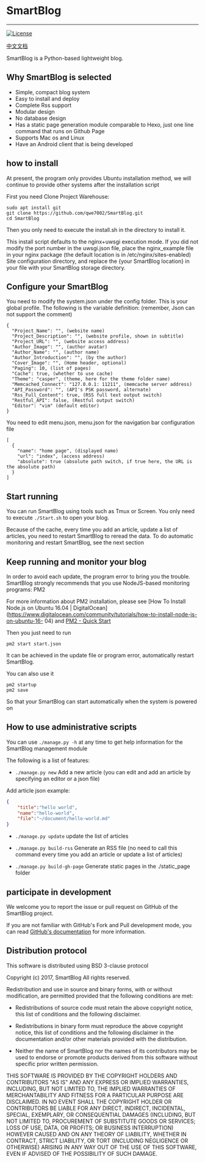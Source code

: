 # SmartBlog

***
[![License](https://img.shields.io/badge/License-BSD%203--Clause-blue.svg)](https://github.com/qwe7002/SmartBlog/blob/master/LICENSE)

[中文文档](https://github.com/qwe7002/SmartBlog/blob/master/README-zh.md)

SmartBlog is a Python-based lightweight blog.

## Why SmartBlog is selected

* Simple, compact blog system
* Easy to install and deploy
* Complete Rss support
* Modular design
* No database design
* Has a static page generation module comparable to Hexo, just one line command that runs on Github Page
* Supports Mac os and Linux
* Have an Android client that is being developed

## how to install

At present, the program only provides Ubuntu installation method, we will continue to provide other systems after the installation script

First you need Clone Project Warehouse:

```shell
sudo apt install git
git clone https://github.com/qwe7002/SmartBlog.git
cd SmartBlog
```

Then you only need to execute the install.sh in the directory to install it.

This install script defaults to the nginx+uwsgi execution mode. If you did not modify the port number in the uwsgi.json file, place the nginx_example file in your nginx package (the default location is in /etc/nginx/sites-enabled) Site configuration directory, and replace the {your SmartBlog location} in your file with your SmartBlog storage directory.

## Configure your SmartBlog

You need to modify the system.json under the config folder. This is your global profile. The following is the variable definition: (remember, Json can not support the comment)

```
{
  "Project_Name": "", (website name)
  "Project_Description": "", (website profile, shown in subtitle)
  "Project_URL": "", (website access address)
  "Author_Image": "", (author avatar)
  "Author_Name": "", (author name)
  "Author_Introduction": "", (by the author)
  "Cover_Image": "", (Home header, optional)
  "Paging": 10, (list of pages)
  "Cache": true, (whether to use cache)
  "Theme": "casper", (theme, here for the theme folder name)
  "Memcached_Connect": "127.0.0.1: 11211", (memcache server address)
  "API_Password": "", (API's PSK password, alternate)
  "Rss_Full_Content": true, (RSS full text output switch)
  "Restful_API": false, (Restful output switch)
  "Editor": "vim" (default editor)
}
```
You need to edit menu.json, menu.json for the navigation bar configuration file

```
[
  {
    "name": "home page", (displayed name)
    "url": "index", (access address)
    "absolute": true (absolute path switch, if true here, the URL is the absolute path)
  }
]
```

## Start running

You can run SmartBlog using tools such as Tmux or Screen. You only need to execute `./Start.sh` to open your blog.

Because of the cache, every time you add an article, update a list of articles, you need to restart SmartBlog to reread the data. To do automatic monitoring and restart SmartBlog, see the next section

## Keep running and monitor your blog

In order to avoid each update, the program error to bring you the trouble. SmartBlog strongly recommends that you use NodeJS-based monitoring programs: PM2

For more information about PM2 installation, please see [How To Install Node.js on Ubuntu 16.04 | DigitalOcean](https://www.digitalocean.com/community/tutorials/how-to-install-node-js-on-ubuntu-16- 04) and [PM2 - Quick Start](http://pm2.keymetrics.io/docs/usage/quick-start/)

Then you just need to run

```shell
pm2 start start.json
```

It can be achieved in the update file or program error, automatically restart SmartBlog.

You can also use it

```shell
pm2 startup
pm2 save
```

So that your SmartBlog can start automatically when the system is powered on

## How to use administrative scripts

You can use `./manage.py -h` at any time to get help information for the SmartBlog management module

The following is a list of features:

- `./manage.py new` Add a new article (you can edit and add an article by specifying an editor or a json file)

Add article json example:

```json
{
	"title":"hello world",
	"name":"hello-world",
	"file":"~/document/hello-world.md"
}
```

- `./manage.py update` update the list of articles

- `./manage.py build-rss` Generate an RSS file (no need to call this command every time you add an article or update a list of articles)

- `./manage.py build-gh-page` Generate static pages in the ./static_page folder

## participate in development

We welcome you to report the issue or pull request on GitHub of the SmartBlog project.

If you are not familiar with GitHub's Fork and Pull development mode, you can read [GitHub's documentation](https://help.github.com/articles/using-pull-requests) for more information.

## Distribution protocol

This software is distributed using BSD 3-clause protocol

Copyright (c) 2017, SmartBlog
All rights reserved.

Redistribution and use in source and binary forms, with or without
modification, are permitted provided that the following conditions are met:

* Redistributions of source code must retain the above copyright notice, this
  list of conditions and the following disclaimer.

* Redistributions in binary form must reproduce the above copyright notice,
  this list of conditions and the following disclaimer in the documentation
  and/or other materials provided with the distribution.

* Neither the name of SmartBlog nor the names of its
  contributors may be used to endorse or promote products derived from
  this software without specific prior written permission.

THIS SOFTWARE IS PROVIDED BY THE COPYRIGHT HOLDERS AND CONTRIBUTORS "AS IS"
AND ANY EXPRESS OR IMPLIED WARRANTIES, INCLUDING, BUT NOT LIMITED TO, THE
IMPLIED WARRANTIES OF MERCHANTABILITY AND FITNESS FOR A PARTICULAR PURPOSE ARE
DISCLAIMED. IN NO EVENT SHALL THE COPYRIGHT HOLDER OR CONTRIBUTORS BE LIABLE
FOR ANY DIRECT, INDIRECT, INCIDENTAL, SPECIAL, EXEMPLARY, OR CONSEQUENTIAL
DAMAGES (INCLUDING, BUT NOT LIMITED TO, PROCUREMENT OF SUBSTITUTE GOODS OR
SERVICES; LOSS OF USE, DATA, OR PROFITS; OR BUSINESS INTERRUPTION) HOWEVER
CAUSED AND ON ANY THEORY OF LIABILITY, WHETHER IN CONTRACT, STRICT LIABILITY,
OR TORT (INCLUDING NEGLIGENCE OR OTHERWISE) ARISING IN ANY WAY OUT OF THE USE
OF THIS SOFTWARE, EVEN IF ADVISED OF THE POSSIBILITY OF SUCH DAMAGE.
